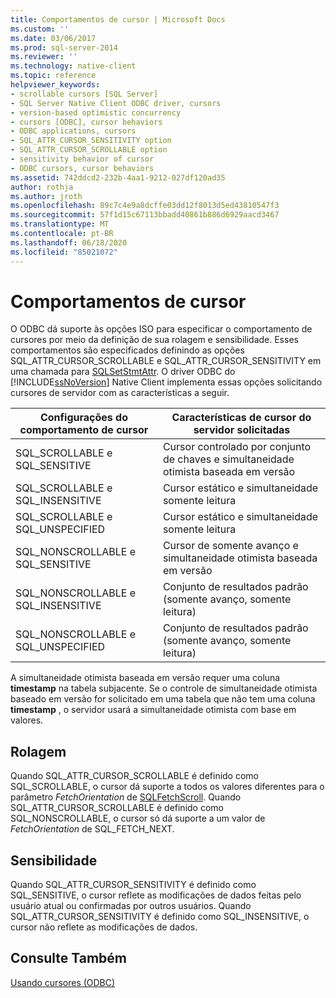 ```yaml
---
title: Comportamentos de cursor | Microsoft Docs
ms.custom: ''
ms.date: 03/06/2017
ms.prod: sql-server-2014
ms.reviewer: ''
ms.technology: native-client
ms.topic: reference
helpviewer_keywords:
- scrollable cursors [SQL Server]
- SQL Server Native Client ODBC driver, cursors
- version-based optimistic concurrency
- cursors [ODBC], cursor behaviors
- ODBC applications, cursors
- SQL_ATTR_CURSOR_SENSITIVITY option
- SQL_ATTR_CURSOR_SCROLLABLE option
- sensitivity behavior of cursor
- ODBC cursors, cursor behaviors
ms.assetid: 742ddcd2-232b-4aa1-9212-027df120ad35
author: rothja
ms.author: jroth
ms.openlocfilehash: 89c7c4e9a8dcffe03dd12f8013d5ed43810547f3
ms.sourcegitcommit: 57f1d15c67113bbadd40861b886d6929aacd3467
ms.translationtype: MT
ms.contentlocale: pt-BR
ms.lasthandoff: 06/18/2020
ms.locfileid: "85021072"
---
```

# <a name="cursor-behaviors"></a>Comportamentos de cursor
  O ODBC dá suporte às opções ISO para especificar o comportamento de cursores por meio da definição de sua rolagem e sensibilidade. Esses comportamentos são especificados definindo as opções SQL_ATTR_CURSOR_SCROLLABLE e SQL_ATTR_CURSOR_SENSITIVITY em uma chamada para [SQLSetStmtAttr](../native-client-odbc-api/sqlsetstmtattr.md). O driver ODBC do [!INCLUDE[ssNoVersion](../../includes/ssnoversion-md.md)] Native Client implementa essas opções solicitando cursores de servidor com as características a seguir.  
  
|Configurações do comportamento de cursor|Características de cursor do servidor solicitadas|  
|------------------------------|---------------------------------------------|  
|SQL_SCROLLABLE e SQL_SENSITIVE|Cursor controlado por conjunto de chaves e simultaneidade otimista baseada em versão|  
|SQL_SCROLLABLE e SQL_INSENSITIVE|Cursor estático e simultaneidade somente leitura|  
|SQL_SCROLLABLE e SQL_UNSPECIFIED|Cursor estático e simultaneidade somente leitura|  
|SQL_NONSCROLLABLE e SQL_SENSITIVE|Cursor de somente avanço e simultaneidade otimista baseada em versão|  
|SQL_NONSCROLLABLE e SQL_INSENSITIVE|Conjunto de resultados padrão (somente avanço, somente leitura)|  
|SQL_NONSCROLLABLE e SQL_UNSPECIFIED|Conjunto de resultados padrão (somente avanço, somente leitura)|  
  
 A simultaneidade otimista baseada em versão requer uma coluna **timestamp** na tabela subjacente. Se o controle de simultaneidade otimista baseado em versão for solicitado em uma tabela que não tem uma coluna **timestamp** , o servidor usará a simultaneidade otimista com base em valores.  
  
## <a name="scrollability"></a>Rolagem  
 Quando SQL_ATTR_CURSOR_SCROLLABLE é definido como SQL_SCROLLABLE, o cursor dá suporte a todos os valores diferentes para o parâmetro *FetchOrientation* de [SQLFetchScroll](../native-client-odbc-api/sqlfetchscroll.md). Quando SQL_ATTR_CURSOR_SCROLLABLE é definido como SQL_NONSCROLLABLE, o cursor só dá suporte a um valor de *FetchOrientation* de SQL_FETCH_NEXT.  
  
## <a name="sensitivity"></a>Sensibilidade  
 Quando SQL_ATTR_CURSOR_SENSITIVITY é definido como SQL_SENSITIVE, o cursor reflete as modificações de dados feitas pelo usuário atual ou confirmadas por outros usuários. Quando SQL_ATTR_CURSOR_SENSITIVITY é definido como SQL_INSENSITIVE, o cursor não reflete as modificações de dados.  
  
## <a name="see-also"></a>Consulte Também  
 [Usando cursores &#40;ODBC&#41;](using-cursors-odbc.md)  
  
  

